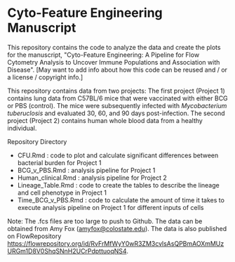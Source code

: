 # Cyto-Feature Engineering Manuscript

This repository contains the code to analyze the data and create the plots for the manuscript, "Cyto-Feature Engineering: A Pipeline for Flow Cytometry Analysis to Uncover Immune Populations and Association with Disease". [May want to add info about how this code can be reused and / or a license / copyright info.]

This repository contains data from two projects: The first project (Project 1) contains lung data from C57BL/6 mice that were vaccinated with either BCG or PBS (control). The mice were subsequently infected with *Mycobacterium tuberuclosis* and evaluated 30, 60, and 90 days post-infection. The second project (Project 2) contains human whole blood data from a healthy individual.

Repository Directory

- CFU.Rmd : code to plot and calculate significant differences between bacterial burden for Project 1
- BCG_v_PBS.Rmd : analysis pipeline for Project 1
- Human_clinical.Rmd : analysis pipeline for Project 2
- Lineage_Table.Rmd : code to create the tables to describe the lineage and cell phenotype in Project 1
- Time_BCG_v_PBS.Rmd : code to calculate the amount of time it takes to execute analysis pipeline on Project 1 for different inputs of cells

Note: The .fcs files are too large to push to Github. The data can be obtained from Amy Fox (amyfox@colostate.edu). The data is also published on FlowRepository https://flowrepository.org/id/RvFrMfWyY0wR3ZM3cvlsAsQPBmAOXmMUzURGm1D8V0ShqSNnH2UCrPdpttuoqNS4. 
